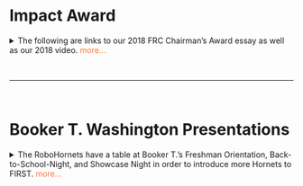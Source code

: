 <!--
This file uses markdown. If you need to know more about markdown, visit https://github.com/CaedmonMyers/untitled-repo/wiki/Markdown-Basics
-->
<style>
    .pointerHover { cursor: pointer; }
    p#moreButtonStatus { display: inline; }
details[open] p#moreButtonStatus { display:  none; }
p#lessButtonStatus { display: none; }
details[open] p#lessButtonStatus { display:  inline; }
.expand { color: #FF7438;}
</style>

<script>
    document.querySelector('moreButton').addEventListener('toggle', function (e) {
    var statusElement = document.getElementById('moreButtonStatus');
    if (this.open) {
        statusElement.innerText = "Hidden";
    } else {
        statusElement.innerText = "Shown";
    }
});
</script>
<script>
    document.querySelector('lessButton').addEventListener('toggle', function (e) {
    var statusElement = document.getElementById('lessButtonStatus');
    if (this.open) {
        statusElement.innerText = "Hidden";
    } else {
        statusElement.innerText = "Shown";
    }
});
</script>


<!--Start of Outreach Feed. Add new articles to the top-->


# Impact Award
<details class="detailsContainer">
    <summary class="pointerHover">The following are links to our 2018 FRC Chairman’s Award essay as well as our 2018 video.
    <p id="moreButtonStatus" class="expand"> more...</p>
    <p id="lessButtonStatus" class="expand"> less...</p></summary>
    The Chairman’s Award recognizes a team that exemplifies FIRST values: a team that other teams can look up to. This team embodies all the ideals of FIRST including gracious professionalism. The award application includes an essay in addition to short answer responses and a video, all of which explain how our team exemplifies the ideals of FIRST.
</details>

<br><hr><br><!--__________Separator for outreach items__________-->

# Booker T. Washington Presentations
<details class="detailsContainer">
    <summary class="pointerHover">The RoboHornets have a table at Booker T.’s Freshman Orientation, Back-to-School-Night, and Showcase Night in order to introduce more Hornets to FIRST.
    <p id="moreButtonStatus" class="expand"> more...</p>
    <p id="lessButtonStatus" class="expand"> less...</p></summary>
     These are our biggest recruiting opportunities each year year. In addition to appearing at showcases, we give presentations to freshman at the beginning of the year to encourage rookies to join our team . We also appear at school events, like tail gates, to show what our team does. The presentations bring awareness to FIRST events and the importance of STEM within our school.
</details>